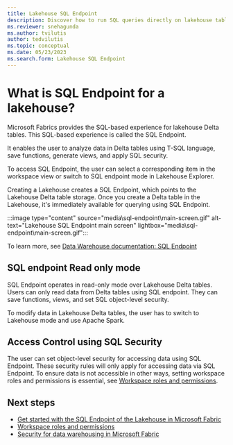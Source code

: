```yaml
---
title: Lakehouse SQL Endpoint
description: Discover how to run SQL queries directly on lakehouse tables.
ms.reviewer: snehagunda
ms.author: tvilutis
author: tedvilutis
ms.topic: conceptual
ms.date: 05/23/2023
ms.search.form: Lakehouse SQL Endpoint
---
```


# What is SQL Endpoint for a lakehouse?
Microsoft Fabrics provides the SQL-based experience for lakehouse Delta tables. This SQL-based experience is called the SQL Endpoint.

It enables the user to analyze data in Delta tables using T-SQL language, save functions, generate views, and apply SQL security.

To access SQL Endpoint, the user can select a corresponding item in the workspace view or switch to SQL endpoint mode in Lakehouse Explorer.

Creating a Lakehouse creates a SQL Endpoint, which points to the Lakehouse Delta table storage. Once you create a Delta table in the Lakehouse, it's immediately available for querying using SQL Endpoint.

   :::image type="content" source="media\sql-endpoint\main-screen.gif" alt-text="Lakehouse SQL Endpoint main screen" lightbox="media\sql-endpoint\main-screen.gif":::

To learn more, see [Data Warehouse documentation: SQL Endpoint](../data-warehouse/data-warehousing.md#sql-endpoint-of-the-lakehouse)

## SQL endpoint Read only mode
SQL Endpoint operates in read-only mode over Lakehouse Delta tables. Users can only read data from Delta tables using SQL endpoint. They can save functions, views, and set SQL object-level security.

To modify data in Lakehouse Delta tables, the user has to switch to Lakehouse mode and use Apache Spark.

## Access Control using SQL Security
The user can set object-level security for accessing data using SQL Endpoint. These security rules will only apply for accessing data via SQL Endpoint. To ensure data is not accessible in other ways, setting workspace roles and permissions is essential, see [Workspace roles and permissions](workspace-roles-lakehouse.md).

## Next steps

- [Get started with the SQL Endpoint of the Lakehouse in Microsoft Fabric](../data-warehouse/data-warehousing.md#sql-endpoint-of-the-lakehouse)
- [Workspace roles and permissions](workspace-roles-lakehouse.md)
- [Security for data warehousing in Microsoft Fabric](../data-warehouse/security.md)

